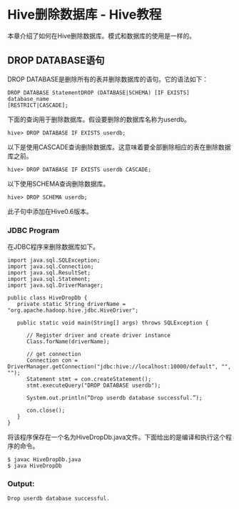 # Hive删除数据库 - Hive教程

本章介绍了如何在Hive删除数据库。模式和数据库的使用是一样的。

## DROP DATABASE语句

DROP DATABASE是删除所有的表并删除数据库的语句。它的语法如下：

```
DROP DATABASE StatementDROP (DATABASE|SCHEMA) [IF EXISTS] database_name 
[RESTRICT|CASCADE];

```

下面的查询用于删除数据库。假设要删除的数据库名称为userdb。

```
hive> DROP DATABASE IF EXISTS userdb;

```

以下是使用CASCADE查询删除数据库。这意味着要全部删除相应的表在删除数据库之前。

```
hive> DROP DATABASE IF EXISTS userdb CASCADE;

```

以下使用SCHEMA查询删除数据库。

```
hive> DROP SCHEMA userdb;

```

此子句中添加在Hive0.6版本。

### JDBC Program

在JDBC程序来删除数据库如下。

```
import java.sql.SQLException;
import java.sql.Connection;
import java.sql.ResultSet;
import java.sql.Statement;
import java.sql.DriverManager;

public class HiveDropDb {
   private static String driverName = "org.apache.hadoop.hive.jdbc.HiveDriver";

   public static void main(String[] args) throws SQLException {

      // Register driver and create driver instance
      Class.forName(driverName);

      // get connection
      Connection con = DriverManager.getConnection("jdbc:hive://localhost:10000/default", "", "");
      Statement stmt = con.createStatement();
      stmt.executeQuery("DROP DATABASE userdb");

      System.out.println(“Drop userdb database successful.”);

      con.close();
   }
}

```

将该程序保存在一个名为HiveDropDb.java文件。下面给出的是编译和执行这个程序的命令。

```
$ javac HiveDropDb.java
$ java HiveDropDb

```

### Output:

```
Drop userdb database successful.
```

